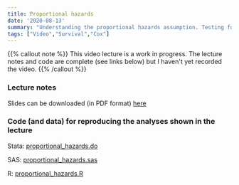 ```yaml
---
title: Proportional hazards  
date: '2020-08-13'
summary: "Understanding the proportional hazards assumption. Testing for proportional hazards. Relaxing the proportional hazards assumption."  
tags: ["Video","Survival","Cox"]
---
```


{{% callout note %}}
This video lecture is a work in progress. The lecture notes and code are complete (see links below) but I haven't yet recorded the video.
{{% /callout %}}

### Lecture notes

Slides can be downloaded (in PDF format) [here](proportional_hazards.pdf)
	
### Code (and data) for reproducing the analyses shown in the lecture

Stata: [proportional_hazards.do](proportional_hazards.do)

SAS: [proportional_hazards.sas](proportional_hazards.sas)

R: [proportional_hazards.R](proportional_hazards.R)

